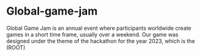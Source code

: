 # Global-game-jam
Global Game Jam is an annual event where participants worldwide create  games in a short time frame, usually over a weekend. Our game was designed under the theme of the hackathon for the year  2023, which is the (ROOT)
